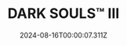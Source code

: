 ---
title: "DARK SOULS™ III"
id: 374320
date: 2024-08-16T00:00:07.311Z
link: games/steam/recent/dark-souls-iii
image: http://media.steampowered.com/steamcommunity/public/images/apps/374320/7abe1a33129c20cf10d2c74128bbd657a2a2c806.jpg
playtime_2weeks: 46
playtime_forever: 212
playtime_windows_forever: 165
playtime_mac_forever: 0
playtime_linux_forever: 46
playtime_deck_forever: 46
---